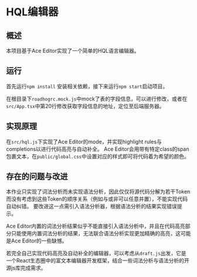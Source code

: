 # HQL编辑器

## 概述

本项目基于Ace Editor实现了一个简单的HQL语言编辑器。

## 运行

首先运行`npm install` 安装相关依赖，接下来运行`npm start`启动项目。

在根目录下`roadhogrc.mock.js`中mock了表的字段信息，可以进行修改，或者在`src/App.tsx`中第20行修改获取字段信息的地址，定位至后端服务器。

## 实现原理

在`src/hql.js`下实现了Ace Editor的mode，并实现highlight rules与completions以进行代码高亮与自动补全。
Ace Editor会用带有特定class的span包裹文本，在`public/global.css`中设置对应的样式即可将代码着为希望的颜色。

## 存在的问题与改进

本作业只实现了词法分析而未实现语法分析，因此仅仅将源代码分解为若干Token而没有考虑到这些Token的顺序关系（例如与或非可以任意并置），不能实现代码自动纠错。
要改进这一点需引入语法分析器，根据语法分析的结果实现错误提示。

Ace Editor内置的词法分析结果似乎不能直接引入语法分析中，并且在代码高亮部分只能使用内置词法分析的结果，无法联合语法分析实现更加精确的高亮，这可能是Ace Editor的一些缺憾。

若完全自己实现代码高亮及自动补全的编辑器，可以考虑从`draft.js`出发，它是一个React生态圈中的富文本编辑器开发框架，结合一些词法分析与语法分析的开源js库完成需求。
